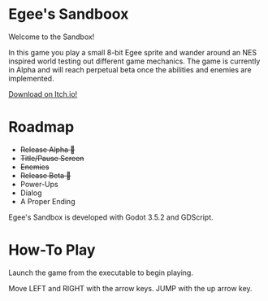 # Egee's Sandboox

Welcome to the Sandbox!

In this game you play a small 8-bit Egee sprite and wander around an NES inspired world testing out different game mechanics. The game is currently in Alpha and will reach perpetual beta once the abilities and enemies are implemented.

[Download on Itch.io!](https://egeexyz.itch.io/egees-sandbox)

# Roadmap

  - ~~Release Alpha 🎉~~
  - ~~Title/Pause Screen~~
  - ~~Enemies~~
  - ~~Release Beta 🎉~~
  - Power-Ups
  - Dialog
  - A Proper Ending

Egee's Sandbox is developed with Godot 3.5.2 and GDScript.

# How-To Play

Launch the game from the executable to begin playing.

Move LEFT and RIGHT with the arrow keys.
JUMP with the up arrow key.

